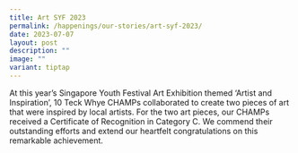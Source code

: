 ```yaml
---
title: Art SYF 2023
permalink: /happenings/our-stories/art-syf-2023/
date: 2023-07-07
layout: post
description: ""
image: ""
variant: tiptap
---
```

<p>At this year’s Singapore Youth Festival Art Exhibition themed ‘Artist and Inspiration’, 10 Teck Whye CHAMPs collaborated to create two pieces of art that were inspired by local artists. For the two art pieces, our CHAMPs received a Certificate of Recognition in Category C. We commend their outstanding efforts and extend our heartfelt congratulations on this remarkable achievement.</p><p></p><p></p>